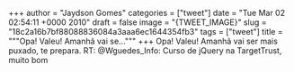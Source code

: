 
+++
author = "Jaydson Gomes"
categories = ["tweet"]
date = "Tue Mar 02 02:54:11 +0000 2010"
draft = false
image = "{TWEET_IMAGE}"
slug = "18c2a16b7bf88088836084a3aaa6ec1644354fb3"
tags = ["tweet"]
title = """Opa! Valeu! Amanhã vai se..."""
+++
Opa! Valeu! Amanhã vai ser mais puxado, te prepara. RT: @Wguedes_Info: Curso de jQuery na TargetTrust, muito bom
